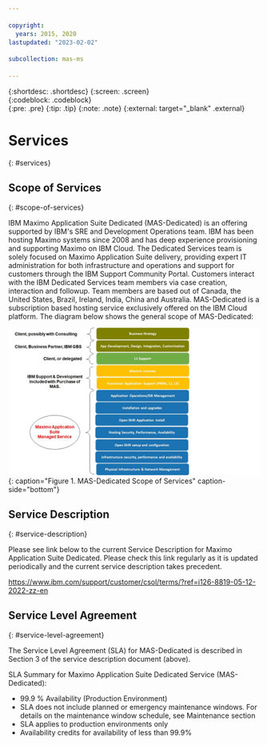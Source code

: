 ```yaml
---

copyright:
  years: 2015, 2020
lastupdated: "2023-02-02"

subcollection: mas-ms

---
```


{:shortdesc: .shortdesc}
{:screen: .screen}  
{:codeblock: .codeblock}  
{:pre: .pre}
{:tip: .tip}
{:note: .note}
{:external: target="_blank" .external}

# Services
{: #services}

## Scope of Services
{: #scope-of-services}

IBM Maximo Application Suite Dedicated (MAS-Dedicated) is an offering supported by IBM's SRE and Development Operations team. IBM has been hosting Maximo systems since 2008 and has deep experience provisioning and supporting Maximo on IBM Cloud. The Dedicated Services team is solely focused on Maximo Application Suite delivery, providing expert IT administration for both infrastructure and operations and support for customers through the IBM Support Community Portal. Customers interact with the IBM Dedicated Services team members via case creation, interaction and followup. Team members are based out of Canada, the United States, Brazil, Ireland, India, China and Australia. MAS-Dedicated is a subscription based hosting service exclusively offered on the IBM Cloud platform. The diagram below shows the general scope of MAS-Dedicated:


![Enter image alt text right here.](images/MAS-MS-Scope-of-Services.jpg "MAS-Dedicated Scope of Services"){: caption="Figure 1. MAS-Dedicated Scope of Services" caption-side="bottom"}

## Service Description
{: #service-description}

Please see link below to the current Service Description for Maximo Application Suite Dedicated. Please check this link regularly as it is updated periodically and the current service description takes precedent.

https://www.ibm.com/support/customer/csol/terms/?ref=i126-8819-05-12-2022-zz-en

## Service Level Agreement
{: #service-level-agreement}

The Service Level Agreement (SLA) for MAS-Dedicated is described in Section 3 of the service description document (above).

SLA Summary for Maximo Application Suite Dedicated Service (MAS-Dedicated):

* 99.9 % Availability (Production Environment)
* SLA does not include planned or emergency maintenance windows. For details on the maintenance window schedule, see Maintenance section
* SLA applies to production environments only
* Availability credits for availability of less than 99.9%
